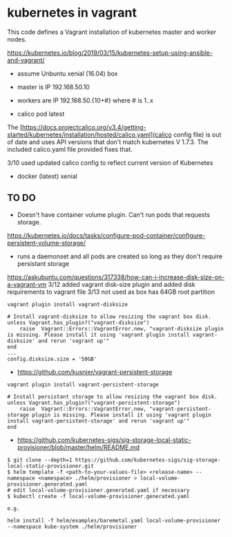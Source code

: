 # kubernetes in vagrant

This code defines a Vagrant installation of kubernetes master and worker nodes.

https://kubernetes.io/blog/2019/03/15/kubernetes-setup-using-ansible-and-vagrant/

- assume Unbuntu xenial (16.04) box
- master is IP 192.168.50.10
- workers are IP 192.168.50.{10+#} where # is 1..x

- calico pod latest


The 
[https://docs.projectcalico.org/v3.4/getting-started/kubernetes/installation/hosted/calico.yaml](calico config file) is out of date and uses API versions that don't match kubernetes V 1.7.3.  The included calico.yaml file provided fixes that.

3/10 used updated calico config to reflect current version of Kubernetes

- docker (latest) xenial

## TO DO

- Doesn't have container volume plugin. Can't run pods that requests storage.

https://kubernetes.io/docs/tasks/configure-pod-container/configure-persistent-volume-storage/

- runs a daemonset and all pods are created so long as they don't require persistant storage


https://askubuntu.com/questions/317338/how-can-i-increase-disk-size-on-a-vagrant-vm
3/12 added vagrant disk-size plugin and added disk requirements to vagrant file
3/13 not used as box has 64GB root partition

```
vagrant plugin install vagrant-disksize

# Install vagrant-disksize to allow resizing the vagrant box disk.
unless Vagrant.has_plugin?("vagrant-disksize")
    raise  Vagrant::Errors::VagrantError.new, "vagrant-disksize plugin is missing. Please install it using 'vagrant plugin install vagrant-disksize' and rerun 'vagrant up'"
end
...
config.disksize.size = '50GB'
```

- https://github.com/kusnier/vagrant-persistent-storage

```
vagrant plugin install vagrant-persistent-storage

# Install persistant storage to allow resizing the vagrant box disk.
unless Vagrant.has_plugin?("vagrant-persistent-storage")
    raise  Vagrant::Errors::VagrantError.new, "vagrant-persistent-storage plugin is missing. Please install it using 'vagrant plugin install vagrant-persistent-storage' and rerun 'vagrant up'"
end

```

- https://github.com/kubernetes-sigs/sig-storage-local-static-provisioner/blob/master/helm/README.md

```
$ git clone --depth=1 https://github.com/kubernetes-sigs/sig-storage-local-static-provisioner.git
$ helm template -f <path-to-your-values-file> <release-name> --namespace <namespace> ./helm/provisioner > local-volume-provisioner.generated.yaml
# edit local-volume-provisioner.generated.yaml if necessary
$ kubectl create -f local-volume-provisioner.generated.yaml

e.g.

helm install -f helm/examples/baremetal.yaml local-volume-provisioner --namespace kube-system ./helm/provisioner
```



